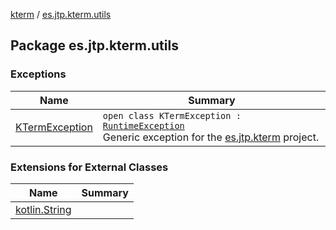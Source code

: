 [kterm](../index.md) / [es.jtp.kterm.utils](./index.md)

## Package es.jtp.kterm.utils

### Exceptions

| Name | Summary |
|---|---|
| [KTermException](-k-term-exception/index.md) | `open class KTermException : `[`RuntimeException`](https://kotlinlang.org/api/latest/jvm/stdlib/kotlin/-runtime-exception/index.html)<br>Generic exception for the [es.jtp.kterm](../es.jtp.kterm/index.md) project. |

### Extensions for External Classes

| Name | Summary |
|---|---|
| [kotlin.String](kotlin.-string/index.md) |  |
